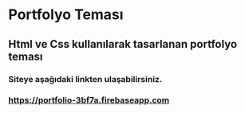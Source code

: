 # Portfolyo Teması
## Html ve Css kullanılarak tasarlanan portfolyo teması
### Siteye aşağıdaki linkten ulaşabilirsiniz.
### https://portfolio-3bf7a.firebaseapp.com


